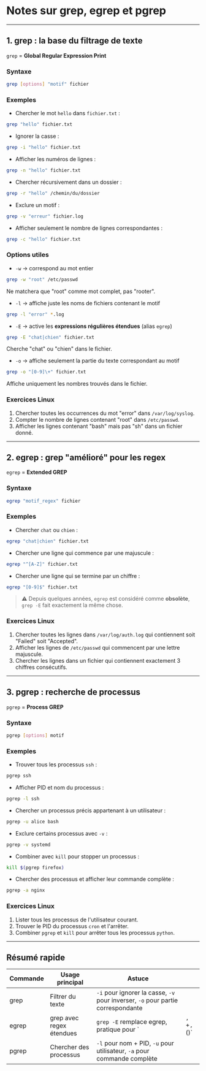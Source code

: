 # Notes sur grep, egrep et pgrep

---

## 1. grep : la base du filtrage de texte

`grep` = **Global Regular Expression Print**

### Syntaxe

```bash
grep [options] "motif" fichier
```

### Exemples

* Chercher le mot `hello` dans `fichier.txt` :

```bash
grep "hello" fichier.txt
```

* Ignorer la casse :

```bash
grep -i "hello" fichier.txt
```

* Afficher les numéros de lignes :

```bash
grep -n "hello" fichier.txt
```

* Chercher récursivement dans un dossier :

```bash
grep -r "hello" /chemin/du/dossier
```

* Exclure un motif :

```bash
grep -v "erreur" fichier.log
```

* Afficher seulement le nombre de lignes correspondantes :

```bash
grep -c "hello" fichier.txt
```

### Options utiles

* `-w` → correspond au mot entier  
```bash
grep -w "root" /etc/passwd  
```
Ne matchera que "root" comme mot complet, pas "rooter".  
* `-l` → affiche juste les noms de fichiers contenant le motif  
```bash
grep -l "error" *.log  
```
* `-E` → active les **expressions régulières étendues** (alias `egrep`)  
```bash
grep -E "chat|chien" fichier.txt  
```
Cherche "chat" ou "chien" dans le fichier.  
* `-o` → affiche seulement la partie du texte correspondant au motif
```bash
grep -o "[0-9]\+" fichier.txt   
```
Affiche uniquement les nombres trouvés dans le fichier.

### Exercices Linux

1. Chercher toutes les occurrences du mot "error" dans `/var/log/syslog`.
2. Compter le nombre de lignes contenant "root" dans `/etc/passwd`.
3. Afficher les lignes contenant "bash" mais pas "sh" dans un fichier donné.

---

## 2. egrep : grep "amélioré" pour les regex

`egrep` = **Extended GREP**

### Syntaxe

```bash
egrep "motif_regex" fichier
```

### Exemples

* Chercher `chat` ou `chien` :

```bash
egrep "chat|chien" fichier.txt
```

* Chercher une ligne qui commence par une majuscule :

```bash
egrep "^[A-Z]" fichier.txt
```

* Chercher une ligne qui se termine par un chiffre :

```bash
egrep "[0-9]$" fichier.txt
```

> ⚠️ Depuis quelques années, `egrep` est considéré comme **obsolète**, `grep -E` fait exactement la même chose.

### Exercices Linux

1. Chercher toutes les lignes dans `/var/log/auth.log` qui contiennent soit "Failed" soit "Accepted".
2. Afficher les lignes de `/etc/passwd` qui commencent par une lettre majuscule.
3. Chercher les lignes dans un fichier qui contiennent exactement 3 chiffres consécutifs.

---

## 3. pgrep : recherche de processus

`pgrep` = **Process GREP**

### Syntaxe

```bash
pgrep [options] motif
```

### Exemples

* Trouver tous les processus `ssh` :

```bash
pgrep ssh
```

* Afficher PID et nom du processus :

```bash
pgrep -l ssh
```

* Chercher un processus précis appartenant à un utilisateur :

```bash
pgrep -u alice bash
```

* Exclure certains processus avec `-v` :

```bash
pgrep -v systemd
```

* Combiner avec `kill` pour stopper un processus :

```bash
kill $(pgrep firefox)
```

* Chercher des processus et afficher leur commande complète :

```bash
pgrep -a nginx
```

### Exercices Linux

1. Lister tous les processus de l'utilisateur courant.
2. Trouver le PID du processus `cron` et l'arrêter.
3. Combiner `pgrep` et `kill` pour arrêter tous les processus `python`.

---

## Résumé rapide

| Commande | Usage principal          | Astuce                                                                          |              |
| -------- | ------------------------ | ------------------------------------------------------------------------------- | ------------ |
| grep     | Filtrer du texte         | `-i` pour ignorer la casse, `-v` pour inverser, `-o` pour partie correspondante |              |
| egrep    | grep avec regex étendues | `grep -E` remplace egrep, pratique pour `                                       | `, `+`, `()` |
| pgrep    | Chercher des processus   | `-l` pour nom + PID, `-u` pour utilisateur, `-a` pour commande complète         |              |
